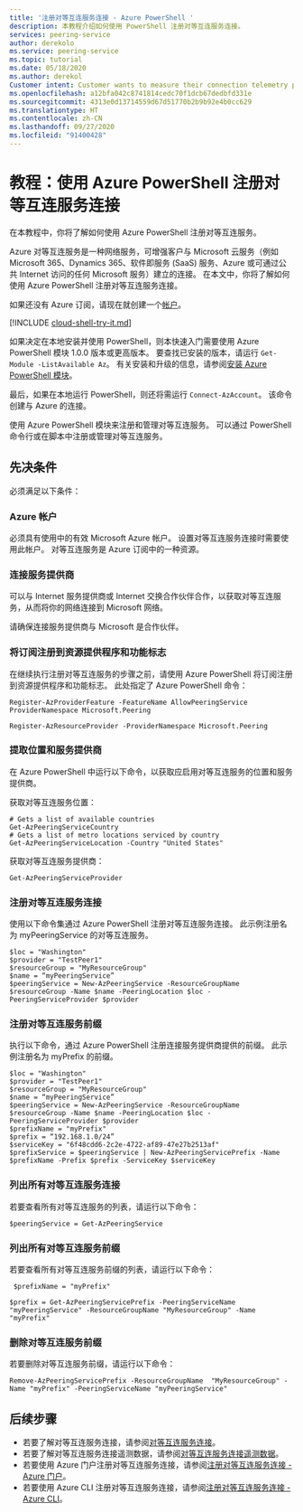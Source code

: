 ```yaml
---
title: '注册对等互连服务连接 - Azure PowerShell '
description: 本教程介绍如何使用 PowerShell 注册对等互连服务连接。
services: peering-service
author: derekolo
ms.service: peering-service
ms.topic: tutorial
ms.date: 05/18/2020
ms.author: derekol
Customer intent: Customer wants to measure their connection telemetry per prefix to Microsoft services with Azure Peering Service .
ms.openlocfilehash: a12bfa042c8741814cedc70f1dcb67dedbfd331e
ms.sourcegitcommit: 4313e0d13714559d67d51770b2b9b92e4b0cc629
ms.translationtype: HT
ms.contentlocale: zh-CN
ms.lasthandoff: 09/27/2020
ms.locfileid: "91400428"
---
```

# <a name="tutorial-register-a-peering-service-connection-using-azure-powershell"></a>教程：使用 Azure PowerShell 注册对等互连服务连接

在本教程中，你将了解如何使用 Azure PowerShell 注册对等互连服务。

Azure 对等互连服务是一种网络服务，可增强客户与 Microsoft 云服务（例如 Microsoft 365、Dynamics 365、软件即服务 (SaaS) 服务、Azure 或可通过公共 Internet 访问的任何 Microsoft 服务）建立的连接。 在本文中，你将了解如何使用 Azure PowerShell 注册对等互连服务连接。

如果还没有 Azure 订阅，请现在就创建一个[帐户](https://azure.microsoft.com/free/?WT.mc_id=A261C142F)。

[!INCLUDE [cloud-shell-try-it.md](../../includes/cloud-shell-try-it.md)]

如果决定在本地安装并使用 PowerShell，则本快速入门需要使用 Azure PowerShell 模块 1.0.0 版本或更高版本。 要查找已安装的版本，请运行 `Get-Module -ListAvailable Az`。 有关安装和升级的信息，请参阅[安装 Azure PowerShell 模块](/powershell/azure/install-az-ps)。

最后，如果在本地运行 PowerShell，则还将需运行 `Connect-AzAccount`。 该命令创建与 Azure 的连接。

使用 Azure PowerShell 模块来注册和管理对等互连服务。 可以通过 PowerShell 命令行或在脚本中注册或管理对等互连服务。


## <a name="prerequisites"></a>先决条件  
必须满足以下条件：

### <a name="azure-account"></a>Azure 帐户

必须具有使用中的有效 Microsoft Azure 帐户。 设置对等互连服务连接时需要使用此帐户。 对等互连服务是 Azure 订阅中的一种资源。

### <a name="connectivity-provider"></a>连接服务提供商

可以与 Internet 服务提供商或 Internet 交换合作伙伴合作，以获取对等互连服务，从而将你的网络连接到 Microsoft 网络。

请确保连接服务提供商与 Microsoft 是合作伙伴。

### <a name="register-a-subscription-with-the-resource-provider-and-feature-flag"></a>将订阅注册到资源提供程序和功能标志

在继续执行注册对等互连服务的步骤之前，请使用 Azure PowerShell 将订阅注册到资源提供程序和功能标志。 此处指定了 Azure PowerShell 命令：

```azurepowershell-interactive
Register-AzProviderFeature -FeatureName AllowPeeringService ProviderNamespace Microsoft.Peering 

Register-AzResourceProvider -ProviderNamespace Microsoft.Peering 

```

### <a name="fetch-the-location-and-service-provider"></a>提取位置和服务提供商 

在 Azure PowerShell 中运行以下命令，以获取应启用对等互连服务的位置和服务提供商。 

获取对等互连服务位置：

```azurepowershell-interactive
# Gets a list of available countries
Get-AzPeeringServiceCountry 
# Gets a list of metro locations serviced by country
Get-AzPeeringServiceLocation -Country "United States"
```

获取对等互连服务提供商：
              
```azurepowershell-interactive
Get-AzPeeringServiceProvider
```

### <a name="register-the-peering-service-connection"></a>注册对等互连服务连接

使用以下命令集通过 Azure PowerShell 注册对等互连服务连接。 此示例注册名为 myPeeringService 的对等互连服务。

```azurepowershell-interactive
$loc = "Washington"
$provider = "TestPeer1"
$resourceGroup = "MyResourceGroup"
$name = “myPeeringService”
$peeringService = New-AzPeeringService -ResourceGroupName $resourceGroup -Name $name -PeeringLocation $loc -PeeringServiceProvider $provider
```

### <a name="register-the-peering-service-prefix"></a>注册对等互连服务前缀

执行以下命令，通过 Azure PowerShell 注册连接服务提供商提供的前缀。 此示例注册名为 myPrefix 的前缀。

```azurepowershell-interactive
$loc = "Washington"
$provider = "TestPeer1"
$resourceGroup = "MyResourceGroup"
$name = “myPeeringService”
$peeringService = New-AzPeeringService -ResourceGroupName $resourceGroup -Name $name -PeeringLocation $loc -PeeringServiceProvider $provider
$prefixName = "myPrefix"
$prefix = “192.168.1.0/24”
$serviceKey = "6f48cdd6-2c2e-4722-af89-47e27b2513af"
$prefixService = $peeringService | New-AzPeeringServicePrefix -Name $prefixName -Prefix $prefix -ServiceKey $serviceKey
```

### <a name="list-all-the-peering-services-connections"></a>列出所有对等互连服务连接

若要查看所有对等互连服务的列表，请运行以下命令：

```azurepowershell-interactive
$peeringService = Get-AzPeeringService
```

### <a name="list-all-the-peering-service-prefixes"></a>列出所有对等互连服务前缀

若要查看所有对等互连服务前缀的列表，请运行以下命令：

```azurepowershell-interactive
 $prefixName = "myPrefix"
```

```azurepowershell-interactive
$prefix = Get-AzPeeringServicePrefix -PeeringServiceName "myPeeringService" -ResourceGroupName "MyResourceGroup" -Name "myPrefix"
```

### <a name="remove-the-peering-service-prefix"></a>删除对等互连服务前缀

若要删除对等互连服务前缀，请运行以下命令：

```azurepowershell-interactive
Remove-AzPeeringServicePrefix -ResourceGroupName  "MyResourceGroup" -Name "myPrefix" -PeeringServiceName "myPeeringService"
```

## <a name="next-steps"></a>后续步骤

- 若要了解对等互连服务连接，请参阅[对等互连服务连接](connection.md)。
- 若要了解对等互连服务连接遥测数据，请参阅[对等互连服务连接遥测数据](connection-telemetry.md)。
- 若要使用 Azure 门户注册对等互连服务连接，请参阅[注册对等互连服务连接 - Azure 门户](azure-portal.md)。
- 若要使用 Azure CLI 注册对等互连服务连接，请参阅[注册对等互连服务连接 - Azure CLI](cli.md)。
